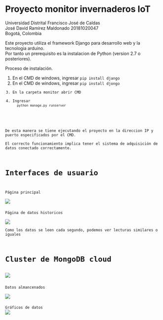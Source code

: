# Proyecto monitor invernaderos IoT
Universidad Distrital Francisco José de Caldas  
José David Ramírez Maldonado 20181020047  
Bogotá, Colombia

Este proyecto utiliza el framework Django para desarrollo web y la tecnologia arduino.  
Por tanto un prerequisito es la instalacion de Python (version 2.7 o posteriores).

Proceso de instalación.  

<ol>
<li>En el CMD de windows, ingresar  
  <code>pip install django</code></li>
<li>En el CMD de windows, ingresar  
  <code>pip install djongo</li>
<li>En la carpeta monitor abrir CMD</li>
<li>Ingresar  
  <code>python manage.py runserver</code></li>
</ol>

De esta manera se tiene ejecutando el proyecto en la direccion IP y puerto especificados por el CMD.  
El correcto funcionamiento implica tener el sistema de adquisición de datos conectado correctamente.  

# Interfaces de usuario    
Página principal    
<img src="https://i.ibb.co/12F0N4P/UI-1.png" align="left"/>   

Página de datos historicos    
<img src="https://i.ibb.co/85PX1x3/UI-2.png" align="left"/>  
Como los datos se leen cada segundo, podemos ver lecturas similares o iguales  

# Cluster de MongoDB cloud  
<img src="https://i.ibb.co/vsGJpXS/DB-1.png" align="left"/>  

Datos almancenados   
<img src="https://i.ibb.co/THTLxYp/DB-2.png" align="left"/>

Gráficos de datos
<img src="https://i.ibb.co/8c6xQFf/Opera-Snapshot-2021-02-23-095353-charts-mongodb-com.png" align="left"/>




